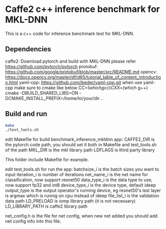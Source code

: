 # Caffe2 c++ inference benchmark for MKL-DNN
This is a c++ code for inference benchmark test for MKL-DNN.

## Dependencies
caffe2:
Download pytorch and build with MKL-DNN
please refer https://github.com/pytorch/pytorch
protobuf:
https://github.com/google/protobuf/blob/master/src/README.md
opencv:
https://docs.opencv.org/master/df/d65/tutorial_table_of_content_introduction.html
yaml-cpp:
https://github.com/jbeder/yaml-cpp.git
when use yaml-cpp make sure to cmake like below
CC=$(which gcc) CXX=$(which g++) cmake -DBUILD_SHARED_LIBS=ON -DCMAKE_INSTALL_PREFIX=/home/to/your/dir ..



## Build and run

```bash
make
./test_tools.sh
```
edit Makefile for build benchmark_inference_mkldnn app:
CAFFE2_DIR is the pytorch code path, you should set it both in Makefile and test_tools.sh of the path
MKL_DIR is the mkl library path
LDFLAGS is third party library

This folder include Makefile for example.

edit test_tools.sh for run the app:
batchsize_i is the batch sizes you want to input
iteration_i is number of iterations
net_name_i is the net name for classification, now support resnet50
data_type_i is the data type to use, now support fp32 and int8
device_type_i is the device type, default ideep
output_type is the output operator's running device, eg resnet50's last layer is argmax which
is runnig on cpu instead of ideep 
file_list_i is the validation data path
LD_PRELOAD is iomp library path (it is not necessary)
LD_LIBRARY_PATH is caffe2 library path

net_config.h is the file for net config, when new net added you should add net config info into this file.
